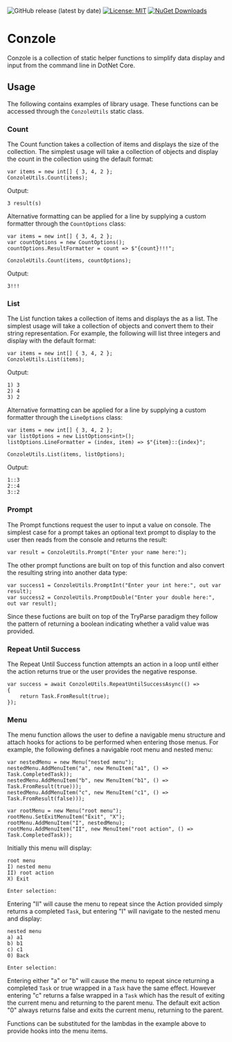 ![GitHub release (latest by date)](https://img.shields.io/github/v/release/ecooper92/Conzole)
[![License: MIT](https://img.shields.io/badge/License-MIT-yellow.svg)](/LICENSE.md)
[![NuGet Downloads](https://img.shields.io/nuget/dt/Conzole?label=NuGet%20Downloads)](https://www.nuget.org/packages/Conzole/)

# Conzole
Conzole is a collection of static helper functions to simplify data display and input from the command line in DotNet Core.

## Usage
The following contains examples of library usage. These functions can be accessed through the `ConzoleUtils` static class.

### Count
The Count function takes a collection of items and displays the size of the collection. The simplest usage will take a collection of objects and display the count in the collection using the default format:
```
var items = new int[] { 3, 4, 2 };
ConzoleUtils.Count(items);
```
Output:
```
3 result(s)
```
Alternative formatting can be applied for a line by supplying a custom formatter through the `CountOptions` class:
```
var items = new int[] { 3, 4, 2 };
var countOptions = new CountOptions();
countOptions.ResultFormatter = count => $"{count}!!!";

ConzoleUtils.Count(items, countOptions);
```
Output:
```
3!!!
```

### List
The List function takes a collection of items and displays the as a list. The simplest usage will take a collection of objects and convert them to their string representation. For example, the following will list three integers and display with the default format:
```
var items = new int[] { 3, 4, 2 };
ConzoleUtils.List(items);
```
Output:
```
1) 3
2) 4
3) 2
```
Alternative formatting can be applied for a line by supplying a custom formatter through the `LineOptions` class:
```
var items = new int[] { 3, 4, 2 };
var listOptions = new ListOptions<int>();
listOptions.LineFormatter = (index, item) => $"{item}::{index}";

ConzoleUtils.List(items, listOptions);
```
Output:
```
1::3
2::4
3::2
```

### Prompt
The Prompt functions request the user to input a value on console. The simplest case for a prompt takes an optional text prompt to display to the user then reads from the console and returns the result:
```
var result = ConzoleUtils.Prompt("Enter your name here:");
```
The other prompt functions are built on top of this function and also convert the resulting string into another data type:
```
var success1 = ConzoleUtils.PromptInt("Enter your int here:", out var result);
var success2 = ConzoleUtils.PromptDouble("Enter your double here:", out var result);
```
Since these fuctions are built on top of the TryParse paradigm they follow the pattern of returning a boolean indicating whether a valid value was provided.

### Repeat Until Success
The Repeat Until Success function attempts an action in a loop until either the action returns true or the user provides the negative response. 
```
var success = await ConzoleUtils.RepeatUntilSuccessAsync(() =>
{
    return Task.FromResult(true);
});
```

### Menu
The menu function allows the user to define a navigable menu structure and attach hooks for actions to be performed when entering those menus. For example, the following defines a navigable root menu and nested menu:
```
var nestedMenu = new Menu("nested menu");
nestedMenu.AddMenuItem("a", new MenuItem("a1", () => Task.CompletedTask));
nestedMenu.AddMenuItem("b", new MenuItem("b1", () => Task.FromResult(true)));
nestedMenu.AddMenuItem("c", new MenuItem("c1", () => Task.FromResult(false)));

var rootMenu = new Menu("root menu");
rootMenu.SetExitMenuItem("Exit", "X");
rootMenu.AddMenuItem("I", nestedMenu);
rootMenu.AddMenuItem("II", new MenuItem("root action", () => Task.CompletedTask));
```
Initially this menu will display:
```
root menu
I) nested menu
II) root action
X) Exit

Enter selection:
```
Entering "II" will cause the menu to repeat since the Action provided simply returns a completed `Task`, but entering "I" will navigate to the nested menu and display:
```
nested menu
a) a1
b) b1
c) c1
0) Back

Enter selection:
```
Entering either "a" or "b" will cause the menu to repeat since returning a completed `Task` or true wrapped in a `Task` have the same effect. However entering "c" returns a false wrapped in a `Task` which has the result of exiting the current menu and returning to the parent menu. The default exit action "0" always returns false and exits the current menu, returning to the parent.

Functions can be substituted for the lambdas in the example above to provide hooks into the menu items.
